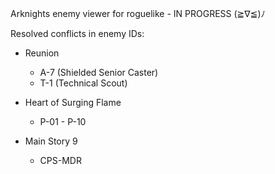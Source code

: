 Arknights enemy viewer for roguelike - IN PROGRESS (≧∇≦)ﾉ

Resolved conflicts in enemy IDs:

- Reunion
  
  - A-7 (Shielded Senior Caster)
  - T-1 (Technical Scout)

- Heart of Surging Flame
  
  - P-01 - P-10

- Main Story 9
  
  - CPS-MDR